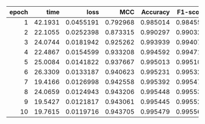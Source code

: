 |   epoch |    time |      loss |      MCC |   Accuracy |   F1-score |
|--------:|--------:|----------:|---------:|-----------:|-----------:|
|       1 | 42.1931 | 0.0455191 | 0.792968 |   0.985014 |   0.984554 |
|       2 | 22.1055 | 0.0252398 | 0.873315 |   0.990297 |   0.990323 |
|       3 | 24.0744 | 0.0181942 | 0.925262 |   0.993939 |   0.994079 |
|       4 | 22.4867 | 0.0154599 | 0.933208 |   0.994592 |   0.994711 |
|       5 | 25.0084 | 0.0141822 | 0.937667 |   0.995013 |   0.995104 |
|       6 | 26.3309 | 0.0133187 | 0.940623 |   0.995231 |   0.995322 |
|       7 | 19.4166 | 0.0126998 | 0.942558 |   0.995392 |   0.995479 |
|       8 | 24.0659 | 0.0124943 | 0.943206 |   0.995448 |   0.995532 |
|       9 | 19.5427 | 0.0121817 | 0.943061 |   0.995445 |   0.995527 |
|      10 | 19.7615 | 0.0119716 | 0.943705 |   0.995479 |   0.995565 |